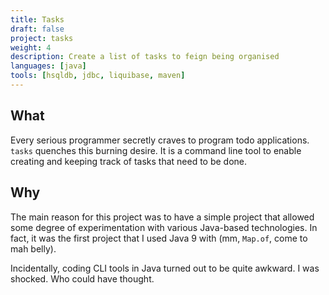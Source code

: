 ```yaml
---
title: Tasks
draft: false
project: tasks
weight: 4
description: Create a list of tasks to feign being organised
languages: [java]
tools: [hsqldb, jdbc, liquibase, maven]
---
```


## What
Every serious programmer secretly craves to program todo applications. `tasks`
quenches this burning desire. It is a command line tool to enable creating and
keeping track of tasks that need to be done.

## Why
The main reason for this project was to have a simple project that allowed
some degree of experimentation with various Java-based technologies. In fact,
it was the first project that I used Java 9 with (mm, `Map.of`, come to mah 
belly).

Incidentally, coding CLI tools in Java turned out to be quite awkward. I was
shocked. Who could have thought.
